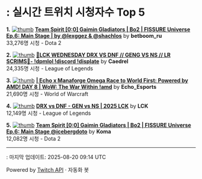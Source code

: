 # : 실시간 트위치 시청자수 Top 5

**1.** [![thumb](https://static-cdn.jtvnw.net/previews-ttv/live_user_betboom_ru-320x180.jpg)](https://twitch.tv/betboom_ru)
**[Team Spirit [0:0] Gaimin Gladiators | Bo2 | FISSURE Universe Ep.6: Main Stage | by @lexggez & @shachlos](https://twitch.tv/betboom_ru)** by **betboom_ru**<br>33,276명 시청  - Dota 2

**2.** [![thumb](https://static-cdn.jtvnw.net/previews-ttv/live_user_caedrel-320x180.jpg)](https://twitch.tv/Caedrel)
**[🔴LCK WEDNESDAY DRX VS DNF // GENG VS NS // LR SCRIMS🔴-  !dpmlol !discord !displate](https://twitch.tv/Caedrel)** by **Caedrel**<br>24,335명 시청  - League of Legends

**3.** [![thumb](https://static-cdn.jtvnw.net/previews-ttv/live_user_echo_esports-320x180.jpg)](https://twitch.tv/Echo_Esports)
**[| Echo x Manaforge Omega Race to World First: Powered by AMD!  DAY 8 | WoW: The War Within !amd](https://twitch.tv/Echo_Esports)** by **Echo_Esports**<br>21,690명 시청  - World of Warcraft

**4.** [![thumb](https://static-cdn.jtvnw.net/previews-ttv/live_user_lck-320x180.jpg)](https://twitch.tv/LCK)
**[DRX vs DNF - GEN vs NS | 2025 LCK](https://twitch.tv/LCK)** by **LCK**<br>12,149명 시청  - League of Legends

**5.** [![thumb](https://static-cdn.jtvnw.net/previews-ttv/live_user_koma-320x180.jpg)](https://twitch.tv/Koma)
**[Team Spirit [0:0] Gaimin Gladiators | Bo2 | FISSURE Universe Ep.6: Main Stage @icebergdoto](https://twitch.tv/Koma)** by **Koma**<br>12,082명 시청  - Dota 2


---
: 마지막 업데이트: 2025-08-20 09:14 UTC

Powered by [Twitch API](https://dev.twitch.tv/docs/api/reference) · 자동화 봇